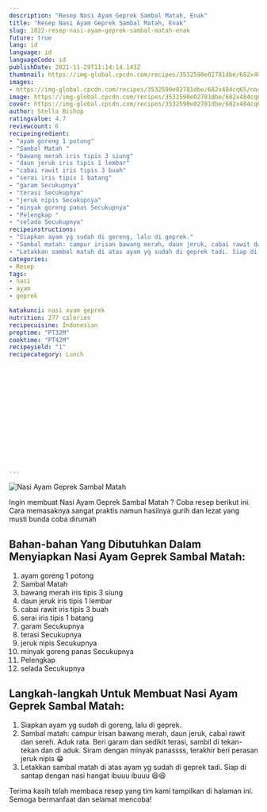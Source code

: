 ```yaml
---
description: "Resep Nasi Ayam Geprek Sambal Matah, Enak"
title: "Resep Nasi Ayam Geprek Sambal Matah, Enak"
slug: 1022-resep-nasi-ayam-geprek-sambal-matah-enak
future: true
lang: id
language: id
languageCode: id
publishDate: 2021-11-29T11:14:14.143Z 
thumbnail: https://img-global.cpcdn.com/recipes/3532590e02781dbe/682x484cq65/nasi-ayam-geprek-sambal-matah-foto-resep-utama.webp
images:
- https://img-global.cpcdn.com/recipes/3532590e02781dbe/682x484cq65/nasi-ayam-geprek-sambal-matah-foto-resep-utama.webp
image: https://img-global.cpcdn.com/recipes/3532590e02781dbe/682x484cq65/nasi-ayam-geprek-sambal-matah-foto-resep-utama.webp
cover: https://img-global.cpcdn.com/recipes/3532590e02781dbe/682x484cq65/nasi-ayam-geprek-sambal-matah-foto-resep-utama.webp
author: Stella Bishop
ratingvalue: 4.7
reviewcount: 6
recipeingredient:
- "ayam goreng 1 potong"
- "Sambal Matah "
- "bawang merah iris tipis 3 siung"
- "daun jeruk iris tipis 1 lembar"
- "cabai rawit iris tipis 3 buah"
- "serai iris tipis 1 batang"
- "garam Secukupnya"
- "terasi Secukupnya"
- "jeruk nipis Secukupnya"
- "minyak goreng panas Secukupnya"
- "Pelengkap "
- "selada Secukupnya"
recipeinstructions:
- "Siapkan ayam yg sudah di goreng, lalu di geprek."
- "Sambal matah: campur irisan bawang merah, daun jeruk, cabai rawit dan sereh. Aduk rata. Beri garam dan sedikit terasi, sambil di tekan-tekan dan di aduk. Siram dengan minyak panassss, terakhir beri perasan jeruk nipis 😁"
- "Letakkan sambal matah di atas ayam yg sudah di geprek tadi. Siap di santap dengan nasi hangat ibuuu ibuuu 😆😆"
categories:
- Resep
tags:
- nasi
- ayam
- geprek

katakunci: nasi ayam geprek 
nutrition: 277 calories
recipecuisine: Indonesian
preptime: "PT32M"
cooktime: "PT42M"
recipeyield: "1"
recipecategory: Lunch


     
    
    
    
    
    
    
    
    
    
    
      
    
---
```



![Nasi Ayam Geprek Sambal Matah](https://img-global.cpcdn.com/recipes/3532590e02781dbe/682x484cq65/nasi-ayam-geprek-sambal-matah-foto-resep-utama.webp)

Ingin membuat Nasi Ayam Geprek Sambal Matah ? Coba resep berikut ini. Cara memasaknya sangat praktis namun hasilnya gurih dan lezat yang musti bunda coba dirumah

<!--inarticleads1-->

## Bahan-bahan Yang Dibutuhkan Dalam Menyiapkan Nasi Ayam Geprek Sambal Matah:

1. ayam goreng 1 potong
1. Sambal Matah 
1. bawang merah iris tipis 3 siung
1. daun jeruk iris tipis 1 lembar
1. cabai rawit iris tipis 3 buah
1. serai iris tipis 1 batang
1. garam Secukupnya
1. terasi Secukupnya
1. jeruk nipis Secukupnya
1. minyak goreng panas Secukupnya
1. Pelengkap 
1. selada Secukupnya



<!--inarticleads2-->

## Langkah-langkah Untuk Membuat Nasi Ayam Geprek Sambal Matah:

1. Siapkan ayam yg sudah di goreng, lalu di geprek.
1. Sambal matah: campur irisan bawang merah, daun jeruk, cabai rawit dan sereh. Aduk rata. Beri garam dan sedikit terasi, sambil di tekan-tekan dan di aduk. Siram dengan minyak panassss, terakhir beri perasan jeruk nipis 😁
1. Letakkan sambal matah di atas ayam yg sudah di geprek tadi. Siap di santap dengan nasi hangat ibuuu ibuuu 😆😆




Terima kasih telah membaca resep yang tim kami tampilkan di halaman ini. Semoga bermanfaat dan selamat mencoba!

